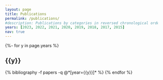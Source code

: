 ```yaml
---
layout: page
title: Publications
permalink: /publications/
#description: Publications by categories in reversed chronological order.
years: [2023, 2022, 2021, 2020, 2019, 2018, 2017, 2015]
nav: true
---
```

<!-- _pages/publications.md -->
<div class="publications">

{%- for y in page.years %}
  <h2 class="year">{{y}}</h2>
  {% bibliography -f papers -q @*[year={{y}}]* %}
{% endfor %}

</div>
